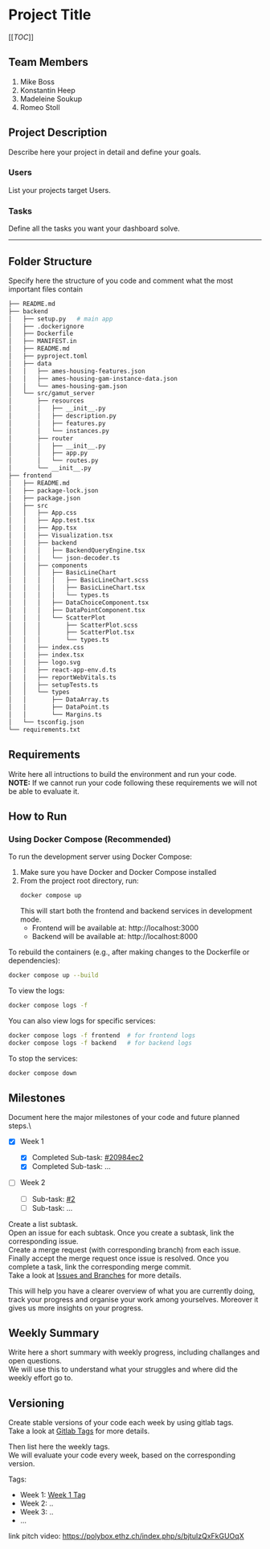 # Project Title

[[_TOC_]]

## Team Members

1. Mike Boss
2. Konstantin Heep
3. Madeleine Soukup
4. Romeo Stoll

## Project Description

Describe here your project in detail and define your goals.

### Users

List your projects target Users.

### Tasks

Define all the tasks you want your dashboard solve.

---

## Folder Structure

Specify here the structure of you code and comment what the most important files contain

```bash
├── README.md
├── backend
│   ├── setup.py   # main app
│   ├── .dockerignore
│   ├── Dockerfile
│   ├── MANIFEST.in
│   ├── README.md
│   ├── pyproject.toml
│   ├── data
│   │   ├── ames-housing-features.json
│   │   ├── ames-housing-gam-instance-data.json
│   │   └── ames-housing-gam.json
│   └── src/gamut_server
│       ├── resources
│       │   ├── __init__.py
│       │   ├── description.py
│       │   ├── features.py
│       │   └── instances.py
│       ├── router
│       │   ├── __init__.py
│       │   ├── app.py
│       │   └── routes.py
│       └── __init__.py
├── frontend
│   ├── README.md
│   ├── package-lock.json
│   ├── package.json
│   ├── src
│   │   ├── App.css
│   │   ├── App.test.tsx
│   │   ├── App.tsx
│   │   ├── Visualization.tsx
│   │   ├── backend
│   │   │   ├── BackendQueryEngine.tsx
│   │   │   └── json-decoder.ts
│   │   ├── components
│   │   │   ├── BasicLineChart
│   │   │   │   ├── BasicLineChart.scss
│   │   │   │   ├── BasicLineChart.tsx
│   │   │   │   └── types.ts
│   │   │   ├── DataChoiceComponent.tsx
│   │   │   ├── DataPointComponent.tsx
│   │   │   └── ScatterPlot
│   │   │       ├── ScatterPlot.scss
│   │   │       ├── ScatterPlot.tsx
│   │   │       └── types.ts
│   │   ├── index.css
│   │   ├── index.tsx
│   │   ├── logo.svg
│   │   ├── react-app-env.d.ts
│   │   ├── reportWebVitals.ts
│   │   ├── setupTests.ts
│   │   └── types
│   │       ├── DataArray.ts
│   │       ├── DataPoint.ts
│   │       └── Margins.ts
│   └── tsconfig.json
└── requirements.txt
```

## Requirements

Write here all intructions to build the environment and run your code.\
**NOTE:** If we cannot run your code following these requirements we will not be able to evaluate it.

## How to Run

### Using Docker Compose (Recommended)

To run the development server using Docker Compose:

1. Make sure you have Docker and Docker Compose installed
2. From the project root directory, run:
   ```bash
   docker compose up
   ```
   This will start both the frontend and backend services in development mode.
   - Frontend will be available at: http://localhost:3000
   - Backend will be available at: http://localhost:8000

To rebuild the containers (e.g., after making changes to the Dockerfile or dependencies):

```bash
docker compose up --build
```

To view the logs:

```bash
docker compose logs -f
```

You can also view logs for specific services:

```bash
docker compose logs -f frontend  # for frontend logs
docker compose logs -f backend   # for backend logs
```

To stop the services:

```bash
docker compose down
```

## Milestones

Document here the major milestones of your code and future planned steps.\

- [x] Week 1

  - [x] Completed Sub-task: [#20984ec2](https://gitlab.inf.ethz.ch/COURSE-XAI-IML22/dummy-fullstack/-/commit/20984ec2197fa8dcdc50f19723e5aa234b9588a3)
  - [x] Completed Sub-task: ...

- [ ] Week 2
  - [ ] Sub-task: [#2](https://gitlab.inf.ethz.ch/COURSE-XAI-IML22/dummy-fullstack/-/issues/2)
  - [ ] Sub-task: ...

Create a list subtask.\
Open an issue for each subtask. Once you create a subtask, link the corresponding issue.\
Create a merge request (with corresponding branch) from each issue.\
Finally accept the merge request once issue is resolved. Once you complete a task, link the corresponding merge commit.\
Take a look at [Issues and Branches](https://www.youtube.com/watch?v=DSuSBuVYpys) for more details.

This will help you have a clearer overview of what you are currently doing, track your progress and organise your work among yourselves. Moreover it gives us more insights on your progress.

## Weekly Summary

Write here a short summary with weekly progress, including challanges and open questions.\
We will use this to understand what your struggles and where did the weekly effort go to.

## Versioning

Create stable versions of your code each week by using gitlab tags.\
Take a look at [Gitlab Tags](https://docs.gitlab.com/ee/topics/git/tags.html) for more details.

Then list here the weekly tags. \
We will evaluate your code every week, based on the corresponding version.

Tags:

- Week 1: [Week 1 Tag](https://gitlab.inf.ethz.ch/COURSE-XAI-IML22/dummy-fullstack/-/tags/stable-readme)
- Week 2: ..
- Week 3: ..
- ...

link pitch video:
https://polybox.ethz.ch/index.php/s/bjtuIzQxFkGUOqX
